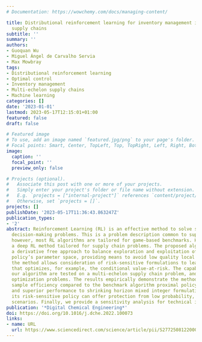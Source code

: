```yaml
---
# Documentation: https://wowchemy.com/docs/managing-content/

title: Distributional reinforcement learning for inventory management in multi-echelon
  supply chains
subtitle: ''
summary: ''
authors:
- Guoquan Wu
- Miguel Ángel de Carvalho Servia
- Max Mowbray
tags:
- Distributional reinforcement learning
- Optimal control
- Inventory management
- Multi-echelon supply chains
- Machine learning
categories: []
date: '2023-01-01'
lastmod: 2023-05-17T12:15:01+01:00
featured: false
draft: false

# Featured image
# To use, add an image named `featured.jpg/png` to your page's folder.
# Focal points: Smart, Center, TopLeft, Top, TopRight, Left, Right, BottomLeft, Bottom, BottomRight.
image:
  caption: ''
  focal_point: ''
  preview_only: false

# Projects (optional).
#   Associate this post with one or more of your projects.
#   Simply enter your project's folder or file name without extension.
#   E.g. `projects = ["internal-project"]` references `content/project/deep-learning/index.md`.
#   Otherwise, set `projects = []`.
projects: []
publishDate: '2023-05-17T11:36:43.863247Z'
publication_types:
- '2'
abstract: Reinforcement Learning (RL) is an effective method to solve stochastic sequential
  decision-making problems. This is a problem description common to supply chain operations,
  however, most RL algorithms are tailored for game-based benchmarks. Here, we propose
  a deep RL method tailored for supply chain problems. The proposed algorithm deploys
  a derivative free approach to balance exploration and exploitation of the neural
  policy’s parameter space, providing means to avoid low quality local optima. Furthermore,
  the method allows consideration of risk-sensitive formulations to learn a policy
  that optimizes, for example, the conditional value-at-risk. The capabilities of
  our algorithm are tested on a multi-echelon supply chain problem, and several combinatorial
  optimization problems. The results empirically demonstrate the method’s improved
  sample efficiency compared to the benchmark algorithm proximal policy optimization,
  and superior performance to shrinking horizon mixed integer formulations. Additionally,
  its risk-sensitive policy can offer protection from low probability, high severity
  scenarios. Finally, we provide a sensitivity analysis for technical intuition.
publication: '*Digital Chemical Engineering*'
doi: https://doi.org/10.1016/j.dche.2022.100073
links:
- name: URL
  url: https://www.sciencedirect.com/science/article/pii/S2772508122000643
---
```

